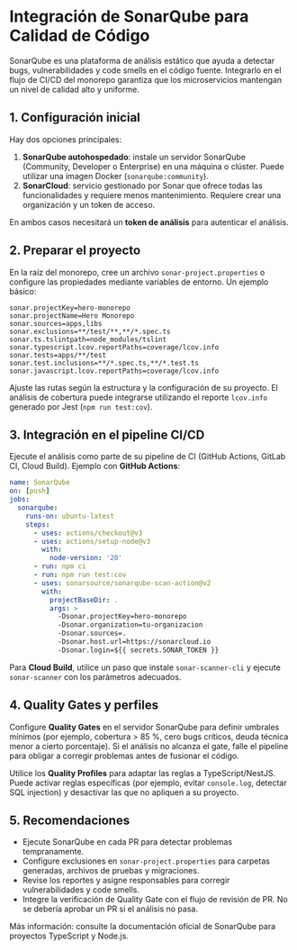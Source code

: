 # Integración de SonarQube para Calidad de Código

SonarQube es una plataforma de análisis estático que ayuda a detectar bugs, vulnerabilidades y code smells en el código fuente. Integrarlo en el flujo de CI/CD del monorepo garantiza que los microservicios mantengan un nivel de calidad alto y uniforme.

## 1. Configuración inicial

Hay dos opciones principales:

1. **SonarQube autohospedado**: instale un servidor SonarQube (Community, Developer o Enterprise) en una máquina o clúster. Puede utilizar una imagen Docker (`sonarqube:community`).
2. **SonarCloud**: servicio gestionado por Sonar que ofrece todas las funcionalidades y requiere menos mantenimiento. Requiere crear una organización y un token de acceso.

En ambos casos necesitará un **token de análisis** para autenticar el análisis.

## 2. Preparar el proyecto

En la raíz del monorepo, cree un archivo `sonar-project.properties` o configure las propiedades mediante variables de entorno. Un ejemplo básico:

```
sonar.projectKey=hero-monorepo
sonar.projectName=Hero Monorepo
sonar.sources=apps,libs
sonar.exclusions=**/test/**,**/*.spec.ts
sonar.ts.tslintpath=node_modules/tslint
sonar.typescript.lcov.reportPaths=coverage/lcov.info
sonar.tests=apps/**/test
sonar.test.inclusions=**/*.spec.ts,**/*.test.ts
sonar.javascript.lcov.reportPaths=coverage/lcov.info
```

Ajuste las rutas según la estructura y la configuración de su proyecto. El análisis de cobertura puede integrarse utilizando el reporte `lcov.info` generado por Jest (`npm run test:cov`).

## 3. Integración en el pipeline CI/CD

Ejecute el análisis como parte de su pipeline de CI (GitHub Actions, GitLab CI, Cloud Build). Ejemplo con **GitHub Actions**:

```yaml
name: SonarQube
on: [push]
jobs:
  sonarqube:
    runs-on: ubuntu-latest
    steps:
      - uses: actions/checkout@v3
      - uses: actions/setup-node@v3
        with:
          node-version: '20'
      - run: npm ci
      - run: npm run test:cov
      - uses: sonarsource/sonarqube-scan-action@v2
        with:
          projectBaseDir: .
          args: >
            -Dsonar.projectKey=hero-monorepo
            -Dsonar.organization=tu-organizacion
            -Dsonar.sources=.
            -Dsonar.host.url=https://sonarcloud.io
            -Dsonar.login=${{ secrets.SONAR_TOKEN }}
```

Para **Cloud Build**, utilice un paso que instale `sonar-scanner-cli` y ejecute `sonar-scanner` con los parámetros adecuados.

## 4. Quality Gates y perfiles

Configure **Quality Gates** en el servidor SonarQube para definir umbrales mínimos (por ejemplo, cobertura > 85 %, cero bugs críticos, deuda técnica menor a cierto porcentaje). Si el análisis no alcanza el gate, falle el pipeline para obligar a corregir problemas antes de fusionar el código.

Utilice los **Quality Profiles** para adaptar las reglas a TypeScript/NestJS. Puede activar reglas específicas (por ejemplo, evitar `console.log`, detectar SQL injection) y desactivar las que no apliquen a su proyecto.

## 5. Recomendaciones

- Ejecute SonarQube en cada PR para detectar problemas tempranamente.
- Configure exclusiones en `sonar-project.properties` para carpetas generadas, archivos de pruebas y migraciones.
- Revise los reportes y asigne responsables para corregir vulnerabilidades y code smells.
- Integre la verificación de Quality Gate con el flujo de revisión de PR. No se debería aprobar un PR si el análisis no pasa.

Más información: consulte la documentación oficial de SonarQube para proyectos TypeScript y Node.js.